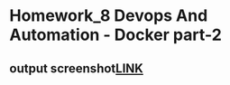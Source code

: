 #  Homework_8 Devops And Automation - Docker part-2

## output screenshot[LINK](https://github.com/srivatsan1303/homework_8/blob/main/homework_8_output.png)